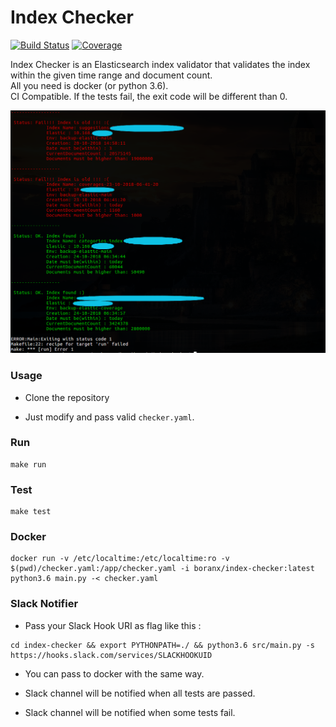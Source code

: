 # Index Checker

[![Build Status](https://api.travis-ci.org/boranx/index-checker.svg?branch=master)](https://travis-ci.org/boranx/index-checker)
[![Coverage](https://codecov.io/gh/boranx/index-checker/branch/master/graph/badge.svg)](https://codecov.io/gh/boranx/index-checker)

Index Checker is an Elasticsearch index validator that validates the index within the given time range and document count.  
All you need is docker (or python 3.6).  
CI Compatible. If the tests fail, the exit code will be different than 0.  

<img src="img/index_checker.png?raw=true" width="720px">

### Usage

- Clone the repository

- Just modify and pass valid ```checker.yaml```.

### Run

```shell
make run
```

### Test

```shell
make test
```

### Docker

```shell
docker run -v /etc/localtime:/etc/localtime:ro -v $(pwd)/checker.yaml:/app/checker.yaml -i boranx/index-checker:latest python3.6 main.py -< checker.yaml
```

### Slack Notifier

- Pass your Slack Hook URI as flag like this :

```shell
cd index-checker && export PYTHONPATH=./ && python3.6 src/main.py -s https://hooks.slack.com/services/SLACKHOOKUID
```

- You can pass to docker with the same way.

- Slack channel will be notified when all tests are passed.
- Slack channel will be notified when some tests fail.